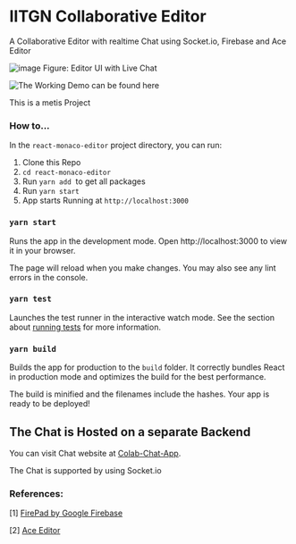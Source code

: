 # IITGN Collaborative Editor

A Collaborative Editor with realtime Chat using Socket.io, Firebase and Ace Editor

![image](https://github.com/anmolkumr/metis-task-editor/assets/77740197/4956a31d-6043-4f92-b850-0b49decff9c8)
Figure: Editor UI with Live Chat

![The Working Demo can be found here](https://github.com/anmolkumr/metis-task-editor/assets/77740197/1fb3bf64-623d-4196-9a3e-a4cbae0455a1)

This is a metis Project

### How to...

In the `react-monaco-editor` project directory, you can run:

1.  Clone this Repo
2.  `cd react-monaco-editor`
3.  Run `yarn add`  to get all packages
4.  Run `yarn start`
5.  App starts Running at `http://localhost:3000`
### `yarn start`

Runs the app in the development mode.
Open http://localhost:3000 to view it in your browser.

The page will reload when you make changes.
You may also see any lint errors in the console.

### `yarn test`

Launches the test runner in the interactive watch mode.
See the section about [running tests](https://facebook.github.io/create-react-app/docs/running-tests) for more information.

### `yarn build`

Builds the app for production to the `build` folder.
It correctly bundles React in production mode and optimizes the build for the best performance.

The build is minified and the filenames include the hashes.
Your app is ready to be deployed!

## The Chat is Hosted on a separate Backend

You can visit Chat website at [Colab-Chat-App](http://localhost:5000).

The Chat is supported by using Socket.io

### References:

\[1\] [FirePad by Google Firebase](https://firepad.io)

\[2\] [Ace Editor](https://ace.c9.io/)
